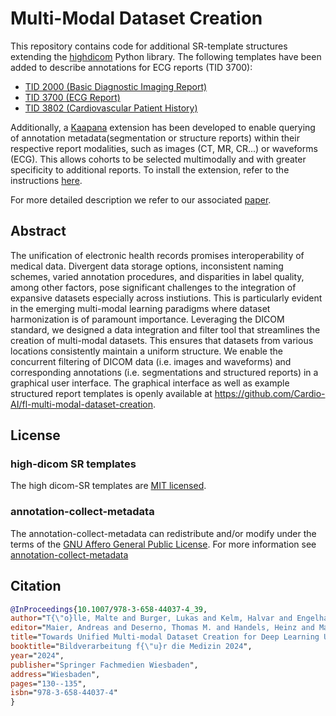 # Multi-Modal Dataset Creation

This repository contains code for additional SR-template structures extending the [highdicom](https://github.com/ImagingDataCommons/highdicom) Python library. The following templates have been added to describe annotations for ECG reports (TID 3700):

- [TID 2000 (Basic Diagnostic Imaging Report)](https://dicom.nema.org/medical/dicom/current/output/chtml/part16/chapter_A.html#sect_TID_2000)
- [TID 3700 (ECG Report)](https://dicom.nema.org/medical/dicom/current/output/chtml/part16/sect_ECGReportTemplates.html#table_TID_3700)
- [TID 3802 (Cardiovascular Patient History)](https://dicom.nema.org/medical/dicom/current/output/chtml/part16/sect_TID_3802.html#table_TID_3802)

Additionally, a [Kaapana](https://github.com/kaapana/kaapana) extension has been developed to enable querying of annotation metadata(segmentation or structure reports) within their respective report modalities, such as images (CT, MR, CR...) or waveforms (ECG). This allows cohorts to be selected multimodally and with greater specificity to additional reports. To install the extension, refer to the instructions [here](https://github.com/Cardio-AI/fl-multi-modal-dataset-creation/blob/main/annotation-collect-metadata/README.md).

For more detailed description we refer to our associated [paper](https://doi.org/10.1007/978-3-658-44037-4_39).

## Abstract

The unification of electronic health records promises interoperability of medical data. Divergent data storage options, inconsistent naming schemes,
varied annotation procedures, and disparities in label quality, among other factors, pose significant challenges to the integration of expansive datasets especially
across instiutions. This is particularly evident in the emerging multi-modal learning paradigms where dataset harmonization is of paramount importance. Leveraging the DICOM standard, we designed a data integration and filter tool that streamlines the creation of multi-modal datasets. This ensures that datasets from various
locations consistently maintain a uniform structure. We enable the concurrent filtering of DICOM data (i.e. images and waveforms) and corresponding annotations
(i.e. segmentations and structured reports) in a graphical user interface. The graphical interface as well as example structured report templates is openly available at
https://github.com/Cardio-AI/fl-multi-modal-dataset-creation.

## License

### high-dicom SR templates

The high dicom-SR templates are [MIT licensed](./LICENSE).

### annotation-collect-metadata

The annotation-collect-metadata can redistribute and/or modify under the terms of the [GNU Affero General Public License](./annotation-collect-metadata/LICENSE).
For more information see [annotation-collect-metadata](./annotation-collect-metadata/README.md)

## Citation

```BibTeX
@InProceedings{10.1007/978-3-658-44037-4_39,
author="T{\"o}lle, Malte and Burger, Lukas and Kelm, Halvar and Engelhardt, Sandy",
editor="Maier, Andreas and Deserno, Thomas M. and Handels, Heinz and Maier-Hein, Klaus and Palm, Christoph and Tolxdorff, Thomas",
title="Towards Unified Multi-modal Dataset Creation for Deep Learning Utilizing Structured Reports",
booktitle="Bildverarbeitung f{\"u}r die Medizin 2024",
year="2024",
publisher="Springer Fachmedien Wiesbaden",
address="Wiesbaden",
pages="130--135",
isbn="978-3-658-44037-4"
}
```
